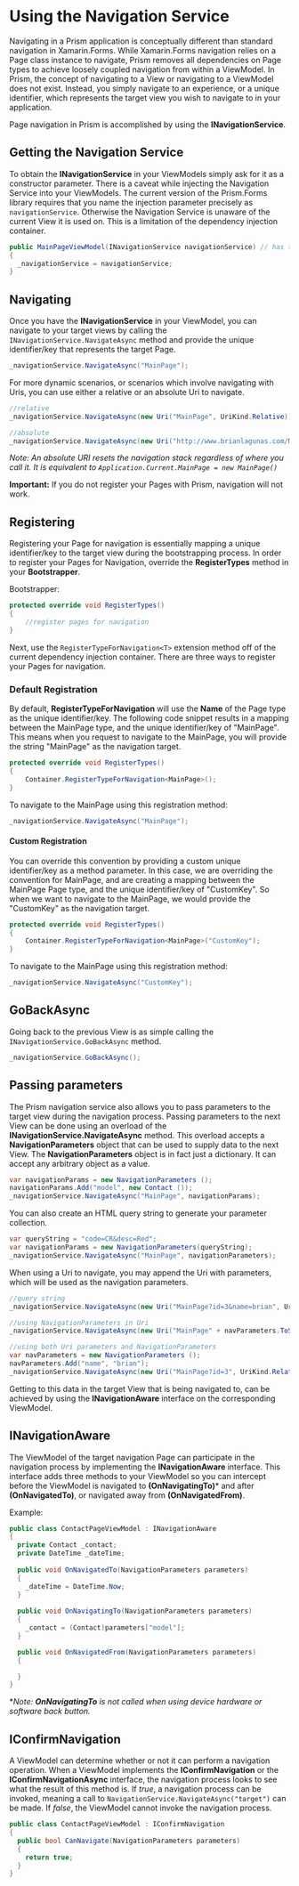 # Using the Navigation Service

Navigating in a Prism application is conceptually different than standard navigation in Xamarin.Forms.  While Xamarin.Forms navigation relies on a Page class instance to navigate, Prism removes all dependencies on Page types to achieve loosely coupled navigation from within a ViewModel.  In Prism, the concept of navigating to a View or navigating to a ViewModel does not exist.  Instead, you simply navigate to an experience, or a unique identifier, which represents the target view you wish to navigate to in your application.

Page navigation in Prism is accomplished by using the **INavigationService**.

## Getting the Navigation Service

To obtain the **INavigationService** in your ViewModels simply ask for it as a constructor parameter.  There is a caveat while injecting the Navigation Service into your ViewModels. The current version of the Prism.Forms library requires that you name the injection parameter precisely as ```navigationService```. Otherwise the Navigation Service is unaware of the current View it is used on.  This is a limitation of the dependency injection container.

```cs
public MainPageViewModel(INavigationService navigationService) // has to be named correctly
{
  _navigationService = navigationService;
}
```

## Navigating

Once you have the **INavigationService** in your ViewModel, you can navigate to your target views by calling the `INavigationService.NavigateAsync` method and provide the unique identifier/key that represents the target Page.

```cs
_navigationService.NavigateAsync("MainPage");
```

For more dynamic scenarios, or scenarios which involve navigating with Uris, you can use either a relative or an absolute Uri to navigate.

```cs
//relative
_navigationService.NavigateAsync(new Uri("MainPage", UriKind.Relative));

//absolute
_navigationService.NavigateAsync(new Uri("http://www.brianlagunas.com/MainPage", UriKind.Absolute);
```

_Note: An absolute URI resets the navigation stack regardless of where you call it.  It is equivalent to `Application.Current.MainPage = new MainPage()`_

**Important:** If you do not register your Pages with Prism, navigation will not work.

## Registering

Registering your Page for navigation is essentially mapping a unique identifier/key to the target view during the bootstrapping process.  In order to register your Pages for Navigation, override the **RegisterTypes** method in your **Bootstrapper**.

Bootstrapper:

```cs
protected override void RegisterTypes()
{
    //register pages for navigation
}
```

Next, use the `RegisterTypeForNavigation<T>` extension method off of the current dependency injection container.  There are three ways to register your Pages for navigation.

### Default Registration

By default, **RegisterTypeForNavigation** will use the **Name** of the Page type as the unique identifier/key.  The following code snippet results in a mapping between the MainPage type, and the unique identifier/key of "MainPage".  This means when you request to navigate to the MainPage, you will provide the string "MainPage" as the navigation target.

```cs
protected override void RegisterTypes()
{
    Container.RegisterTypeForNavigation<MainPage>();
}
```

To navigate to the MainPage using this registration method:

```cs
_navigationService.NavigateAsync("MainPage");
```

#### Custom Registration

You can override this convention by providing a custom unique identifier/key as a method parameter.  In this case, we are overriding the convention for MainPage, and are creating a mapping between the MainPage Page type, and the unique identifier/key of "CustomKey".  So when we want to navigate to the MainPage, we would provide the "CustomKey" as the navigation target.

```cs
protected override void RegisterTypes()
{
    Container.RegisterTypeForNavigation<MainPage>("CustomKey");
}
```

To navigate to the MainPage using this registration method:

```cs
_navigationService.NavigateAsync("CustomKey");
```

## GoBackAsync

Going back to the previous View is as simple calling the `INavigationService.GoBackAsync` method. 

```cs
_navigationService.GoBackAsync();
```

## Passing parameters

The Prism navigation service also allows you to pass parameters to the target view during the navigation process.  Passing parameters to the next View can be done using an overload of the **INavigationService.NavigateAsync** method. This overload accepts a **NavigationParameters** object that can be used to supply data to the next View. The **NavigationParameters** object is in fact just a dictionary. It can accept any arbitrary object as a value.

```cs
var navigationParams = new NavigationParameters ();
navigationParams.Add("model", new Contact ());
_navigationService.NavigateAsync("MainPage", navigationParams);
```

You can also create an HTML query string to generate your parameter collection.

```cs
var queryString = "code=CR&desc=Red";
var navigationParams = new NavigationParameters(queryString);
_navigationService.NavigateAsync("MainPage", navigationParameters);
```

When using a Uri to navigate, you may append the Uri with parameters, which will be used as the navigation parameters.

```cs
//query string
_navigationService.NavigateAsync(new Uri("MainPage?id=3&name=brian", UriKind.Relative));

//using NavigationParameters in Uri
_navigationService.NavigateAsync(new Uri("MainPage" + navParameters.ToString(), UriKind.Relative));

//using both Uri parameters and NavigationParameters
var navParameters = new NavigationParameters ();
navParameters.Add("name", "brian");
_navigationService.NavigateAsync(new Uri("MainPage?id=3", UriKind.Relative), navParameters);
```

Getting to this data in the target View that is being navigated to, can be achieved by using the **INavigationAware** interface on the corresponding ViewModel.

## INavigationAware

The ViewModel of the target navigation Page can participate in the navigation process by implementing the **INavigationAware** interface.  This interface adds three methods to your ViewModel so you can intercept before the ViewModel is navigated to **(OnNavigatingTo)*** and after **(OnNavigatedTo)**, or navigated away from **(OnNavigatedFrom)**.

Example:

```cs
public class ContactPageViewModel : INavigationAware
{
  private Contact _contact;
  private DateTime _dateTime;
  
  public void OnNavigatedTo(NavigationParameters parameters)
  {
    _dateTime = DateTime.Now;
  }
  
  public void OnNavigatingTo(NavigationParameters parameters)
  {
    _contact = (Contact)parameters["model"];
  }

  public void OnNavigatedFrom(NavigationParameters parameters)
  {

  }
}
```
**Note: **OnNavigatingTo** is not called when using device hardware or software back button.* 

## IConfirmNavigation

A ViewModel can determine whether or not it can perform a navigation operation. When a ViewModel implements the **IConfirmNavigation** or the **IConfirmNavigationAsync** interface, the navigation process looks to see what the result of this method is.  If _true_, a navigation process can be invoked, meaning a call to `NavigationService.NavigateAsync("target")` can be made.  If _false_, the ViewModel cannot invoke the navigation process. 

```cs
public class ContactPageViewModel : IConfirmNavigation 
{
  public bool CanNavigate(NavigationParameters parameters)
  {
    return true;
  }
}
```

